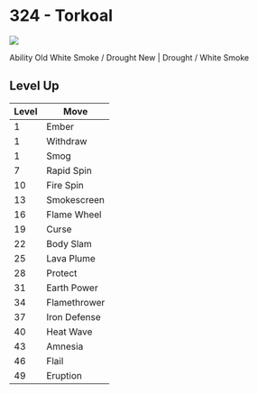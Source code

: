 # 324 - Torkoal
![][324]

Ability
Old     White Smoke / Drought
New    | Drought / White Smoke

## Level Up

Level | Move
---   | ---
  1   | Ember
  1   | Withdraw
  1   | Smog
  7   | Rapid Spin
 10   | Fire Spin
 13   | Smokescreen
 16   | Flame Wheel
 19   | Curse
 22   | Body Slam
 25   | Lava Plume
 28   | Protect
 31   | Earth Power
 34   | Flamethrower
 37   | Iron Defense
 40   | Heat Wave
 43   | Amnesia
 46   | Flail
 49   | Eruption



[324]: /img/pokemon/324.png
